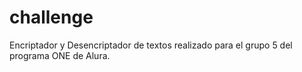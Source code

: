 # challenge
Encriptador y Desencriptador de textos realizado para el grupo 5 del programa ONE de Alura.
